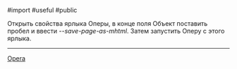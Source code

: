 #import #useful #public
 
Открыть свойства ярлыка Оперы, в конце поля Объект поставить пробел и ввести *--save-page-as-mhtml*. Затем запустить Оперу с этого ярлыка.

---
[Opera](https://forums.opera.com/topic/33502)
